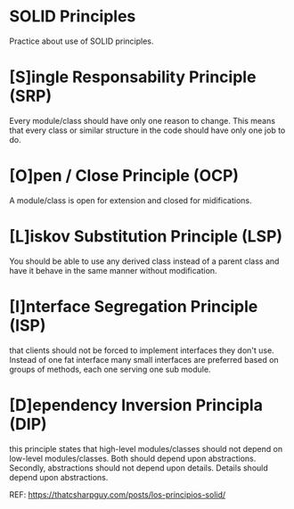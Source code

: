 ﻿# SOLID Principles

Practice about use of SOLID principles.

# [S]ingle Responsability Principle (SRP)

Every module/class should have only one reason to change. This means that every class or similar structure in the code should have only one job to do.

# [O]pen / Close Principle (OCP)

A module/class is open for extension and closed for midifications.

# [L]iskov Substitution Principle (LSP)

You should be able to use any derived class instead of a parent class and have it behave in the same manner without modification.

# [I]nterface Segregation Principle (ISP)

that clients should not be forced to implement interfaces they don't use. Instead of one fat interface many small interfaces are preferred based on groups of methods, each one serving one sub module.

# [D]ependency Inversion Principla (DIP)

this principle states that high-level modules/classes should not depend on low-level modules/classes. Both should depend upon abstractions. Secondly, abstractions should not depend upon details. Details should depend upon abstractions.

REF:
https://thatcsharpguy.com/posts/los-principios-solid/